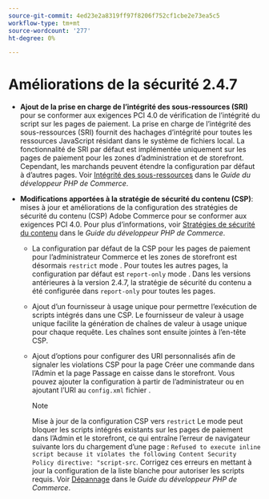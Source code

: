 ```yaml
---
source-git-commit: 4ed23e2a8319ff97f8206f752cf1cbe2e73ea5c5
workflow-type: tm+mt
source-wordcount: '277'
ht-degree: 0%

---
```

# Améliorations de la sécurité 2.4.7

* **Ajout de la prise en charge de l’intégrité des sous-ressources (SRI)** pour se conformer aux exigences PCI 4.0 de vérification de l’intégrité du script sur les pages de paiement. La prise en charge de l’intégrité des sous-ressources (SRI) fournit des hachages d’intégrité pour toutes les ressources JavaScript résidant dans le système de fichiers local. La fonctionnalité de SRI par défaut est implémentée uniquement sur les pages de paiement pour les zones d’administration et de storefront. Cependant, les marchands peuvent étendre la configuration par défaut à d’autres pages. Voir [Intégrité des sous-ressources](https://developer.adobe.com/commerce/php/development/security/subresource-integrity/) dans le _Guide du développeur PHP de Commerce_.<!--AC-1153-->

* **Modifications apportées à la stratégie de sécurité du contenu (CSP)**: mises à jour et améliorations de la configuration des stratégies de sécurité du contenu (CSP) Adobe Commerce pour se conformer aux exigences PCI 4.0. Pour plus d’informations, voir [Stratégies de sécurité du contenu](https://developer.adobe.com/commerce/php/development/security/content-security-policies/) dans le _Guide du développeur PHP de Commerce_. <!--AC-11513-->

   * La configuration par défaut de la CSP pour les pages de paiement pour l’administrateur Commerce et les zones de storefront est désormais `restrict` mode . Pour toutes les autres pages, la configuration par défaut est `report-only` mode .  Dans les versions antérieures à la version 2.4.7, la stratégie de sécurité du contenu a été configurée dans `report-only` pour toutes les pages.

   * Ajout d’un fournisseur à usage unique pour permettre l’exécution de scripts intégrés dans une CSP. Le fournisseur de valeur à usage unique facilite la génération de chaînes de valeur à usage unique pour chaque requête. Les chaînes sont ensuite jointes à l’en-tête CSP.

   * Ajout d’options pour configurer des URI personnalisés afin de signaler les violations CSP pour la page Créer une commande dans l’Admin et la page Passage en caisse dans le storefront. Vous pouvez ajouter la configuration à partir de l’administrateur ou en ajoutant l’URI au `config.xml` fichier .

     >[!NOTE]
     >
     >Mise à jour de la configuration CSP vers `restrict` Le mode peut bloquer les scripts intégrés existants sur les pages de paiement dans l’Admin et le storefront, ce qui entraîne l’erreur de navigateur suivante lors du chargement d’une page : `Refused to execute inline script because it violates the following Content Security Policy directive: "script-src`. Corrigez ces erreurs en mettant à jour la configuration de la liste blanche pour autoriser les scripts requis. Voir [Dépannage](https://developer.adobe.com/commerce/php/development/security/content-security-policies/#troubleshooting) dans le _Guide du développeur PHP de Commerce_.
